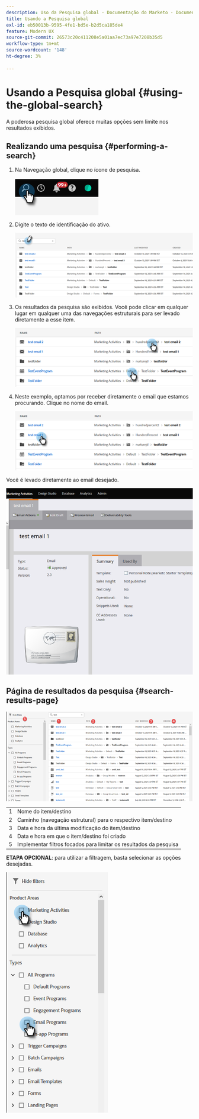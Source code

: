 ```yaml
---
description: Uso da Pesquisa global - Documentação do Marketo - Documentação do produto
title: Usando a Pesquisa global
exl-id: eb50013b-9595-4fe1-bd5e-b2d5ca185de4
feature: Modern UX
source-git-commit: 26573c20c411208e5a01aa7ec73a97e7208b35d5
workflow-type: tm+mt
source-wordcount: '148'
ht-degree: 3%

---
```


# Usando a Pesquisa global {#using-the-global-search}

A poderosa pesquisa global oferece muitas opções sem limite nos resultados exibidos.

## Realizando uma pesquisa {#performing-a-search}

1. Na Navegação global, clique no ícone de pesquisa.

   ![](assets/using-the-global-search-1.png)

1. Digite o texto de identificação do ativo.

   ![](assets/using-the-global-search-2.png)

1. Os resultados da pesquisa são exibidos. Você pode clicar em qualquer lugar em qualquer uma das navegações estruturais para ser levado diretamente a esse item.

   ![](assets/using-the-global-search-3.png)

1. Neste exemplo, optamos por receber diretamente o email que estamos procurando. Clique no nome do email.

   ![](assets/using-the-global-search-4.png)

Você é levado diretamente ao email desejado.

![](assets/using-the-global-search-5.png)

## Página de resultados da pesquisa {#search-results-page}

![](assets/using-the-global-search-6.png)

<table>
 <tbody>
  <tr>
   <td>1</td>
   <td>Nome do item/destino</td>
  </tr>
  <tr>
   <td>2</td>
   <td>Caminho (navegação estrutural) para o respectivo item/destino</td>
  </tr>
  <tr>
   <td>3</td>
   <td>Data e hora da última modificação do item/destino</td>
  </tr>
  <tr>
   <td>4</td>
   <td>Data e hora em que o item/destino foi criado</td>
  </tr>
  <tr>
   <td>5</td>
   <td>Implementar filtros focados para limitar os resultados da pesquisa</td>
  </tr>
 </tbody>
</table>

**ETAPA OPCIONAL**: para utilizar a filtragem, basta selecionar as opções desejadas.

![](assets/using-the-global-search-7.png)
